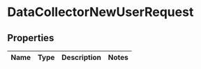 
# DataCollectorNewUserRequest

## Properties
Name | Type | Description | Notes
------------ | ------------- | ------------- | -------------



